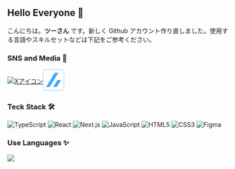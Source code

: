 ## Hello Everyone 🐣

こんにちは。**ツーさん** です。新しく Github アカウント作り直しました。使用する言語やスキルセットなどは下記をご参考ください。

### SNS and Media 📝

<div style="display: flex; align-items: center;">
<a href="https://x.com/twosun8x" target="_blank"><img src="https://skillicons.dev/icons?i=twitter" alt="Xアイコン" width="48" height="48" /></a>
<a href="https://zenn.dev/cocomina" target="_blank"><img src="https://github.com/twosun-8-git/twosun-8-git/blob/main/src/assets/img/zenn-logo-only.png" alt="Zenn ロゴ" width="48" height="48" /></a>
</div>

### Teck Stack 🛠️

![TypeScript](https://img.shields.io/badge/TypeScript-007ACC?style=flat&logo=typescript&logoColor=white&)
![React](https://img.shields.io/badge/React-20232A?style=flat&logo=react&logoColor=61DAFB)
![Next.js](https://img.shields.io/badge/NextJS-000000?style=flat&logo=next.js&logoColor=white)
![JavaScript](https://img.shields.io/badge/JavaScript-F7DF1E?style=flat&logo=javascript&logoColor=black)
![HTML5](https://img.shields.io/badge/HTML5-E34F26?style=flat&logo=html5&logoColor=white)
![CSS3](https://img.shields.io/badge/CSS3-1572B6?style=flat&logo=css3&logoColor=white)
![Figma](https://img.shields.io/badge/Figma-F24E1E?style=flat&logo=figma&logoColor=white)

### Use Languages ✨

![](https://github-readme-stats.vercel.app/api/top-langs?username=twosun-8-git&show_icons=true&locale=en)
